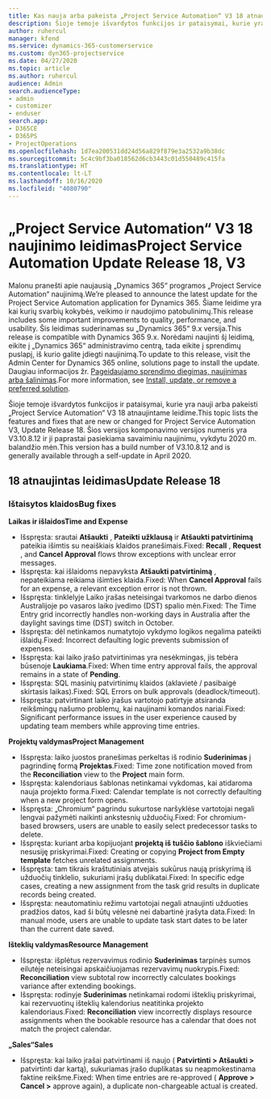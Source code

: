 ```yaml
---
title: Kas nauja arba pakeista „Project Service Automation“ V3 18 atnaujintame leidime
description: Šioje temoje išvardytos funkcijos ir pataisymai, kurie yra pasiekiami „Project Service Automation“ V3 18 atnaujintame leidime.
author: ruhercul
manager: kfend
ms.service: dynamics-365-customerservice
ms.custom: dyn365-projectservice
ms.date: 04/27/2020
ms.topic: article
ms.author: ruhercul
audience: Admin
search.audienceType:
- admin
- customizer
- enduser
search.app:
- D365CE
- D365PS
- ProjectOperations
ms.openlocfilehash: 1d7ea200531dd24d56a829f879e3a2532a9b38dc
ms.sourcegitcommit: 5c4c9bf3ba018562d6cb3443c01d550489c415fa
ms.translationtype: HT
ms.contentlocale: lt-LT
ms.lasthandoff: 10/16/2020
ms.locfileid: "4080790"
---
```

# <a name="project-service-automation-update-release-18-v3"></a><span data-ttu-id="e269a-103">„Project Service Automation“ V3 18 naujinimo leidimas</span><span class="sxs-lookup"><span data-stu-id="e269a-103">Project Service Automation Update Release 18, V3</span></span>

<span data-ttu-id="e269a-104">Malonu pranešti apie naujausią „Dynamics 365“ programos „Project Service Automation“ naujinimą.</span><span class="sxs-lookup"><span data-stu-id="e269a-104">We’re pleased to announce the latest update for the Project Service Automation application for Dynamics 365.</span></span> <span data-ttu-id="e269a-105">Šiame leidime yra kai kurių svarbių kokybės, veikimo ir naudojimo patobulinimų.</span><span class="sxs-lookup"><span data-stu-id="e269a-105">This release includes some important improvements to quality, performance, and usability.</span></span> <span data-ttu-id="e269a-106">Šis leidimas suderinamas su „Dynamics 365“ 9.x versija.</span><span class="sxs-lookup"><span data-stu-id="e269a-106">This release is compatible with Dynamics 365 9.x.</span></span> <span data-ttu-id="e269a-107">Norėdami naujinti šį leidimą, eikite į „Dynamics 365“ administravimo centrą, tada eikite į sprendimų puslapį, iš kurio galite įdiegti naujinimą.</span><span class="sxs-lookup"><span data-stu-id="e269a-107">To update to this release, visit the Admin Center for Dynamics 365 online, solutions page to install the update.</span></span> <span data-ttu-id="e269a-108">Daugiau informacijos žr. [Pageidaujamo sprendimo diegimas, naujinimas arba šalinimas](https://docs.microsoft.com/power-platform/admin/install-remove-preferred-solution).</span><span class="sxs-lookup"><span data-stu-id="e269a-108">For more information, see [Install, update, or remove a preferred solution](https://docs.microsoft.com/power-platform/admin/install-remove-preferred-solution).</span></span>

<span data-ttu-id="e269a-109">Šioje temoje išvardytos funkcijos ir pataisymai, kurie yra nauji arba pakeisti „Project Service Automation“ V3 18 atnaujintame leidime.</span><span class="sxs-lookup"><span data-stu-id="e269a-109">This topic lists the features and fixes that are new or changed for Project Service Automation V3, Update Release 18.</span></span> <span data-ttu-id="e269a-110">Šios versijos komponavimo versijos numeris yra V3.10.8.12 ir ji paprastai pasiekiama savaiminiu naujinimu, vykdytu 2020 m. balandžio mėn.</span><span class="sxs-lookup"><span data-stu-id="e269a-110">This version has a build number of V3.10.8.12 and is generally available through a self-update in April 2020.</span></span>

## <a name="update-release-18"></a><span data-ttu-id="e269a-111">18 atnaujintas leidimas</span><span class="sxs-lookup"><span data-stu-id="e269a-111">Update Release 18</span></span>

### <a name="bug-fixes"></a><span data-ttu-id="e269a-112">Ištaisytos klaidos</span><span class="sxs-lookup"><span data-stu-id="e269a-112">Bug fixes</span></span>

<span data-ttu-id="e269a-113">**Laikas ir išlaidos**</span><span class="sxs-lookup"><span data-stu-id="e269a-113">**Time and Expense**</span></span>

- <span data-ttu-id="e269a-114">Išspręsta: srautai **Atšaukti** , **Pateikti užklausą** ir **Atšaukti patvirtinimą** pateikia išimtis su neaiškiais klaidos pranešimais.</span><span class="sxs-lookup"><span data-stu-id="e269a-114">Fixed: **Recall** , **Request** , and **Cancel Approval** flows throw exceptions with unclear error messages.</span></span>
- <span data-ttu-id="e269a-115">Išspręsta: kai išlaidoms nepavyksta **Atšaukti patvirtinimą** , nepateikiama reikiama išimties klaida.</span><span class="sxs-lookup"><span data-stu-id="e269a-115">Fixed: When **Cancel Approval** fails for an expense, a relevant exception error is not thrown.</span></span>
- <span data-ttu-id="e269a-116">Išspręsta: tinklelyje Laiko įrašas neteisingai tvarkomos ne darbo dienos Australijoje po vasaros laiko įvedimo (DST) spalio mėn.</span><span class="sxs-lookup"><span data-stu-id="e269a-116">Fixed: The Time Entry grid incorrectly handles non-working days in Australia after the daylight savings time (DST) switch in October.</span></span>
- <span data-ttu-id="e269a-117">Išspręsta: dėl netinkamos numatytojo vykdymo logikos negalima pateikti išlaidų.</span><span class="sxs-lookup"><span data-stu-id="e269a-117">Fixed: Incorrect defaulting logic prevents submission of expenses.</span></span>
- <span data-ttu-id="e269a-118">Išspręsta: kai laiko įrašo patvirtinimas yra nesėkmingas, jis tebėra būsenoje **Laukiama**.</span><span class="sxs-lookup"><span data-stu-id="e269a-118">Fixed: When time entry approval fails, the approval remains in a state of **Pending**.</span></span>
- <span data-ttu-id="e269a-119">Išspręsta: SQL masinių patvirtinimų klaidos (aklavietė / pasibaigė skirtasis laikas).</span><span class="sxs-lookup"><span data-stu-id="e269a-119">Fixed: SQL Errors on bulk approvals (deadlock/timeout).</span></span>
- <span data-ttu-id="e269a-120">Išspręsta: patvirtinant laiko įrašus vartotojo patirtyje atsiranda reikšmingų našumo problemų, kai naujinami komandos nariai.</span><span class="sxs-lookup"><span data-stu-id="e269a-120">Fixed: Significant performance issues in the user experience caused by updating team members while approving time entries.</span></span>

<span data-ttu-id="e269a-121">**Projektų valdymas**</span><span class="sxs-lookup"><span data-stu-id="e269a-121">**Project Management**</span></span>

- <span data-ttu-id="e269a-122">Išspręsta: laiko juostos pranešimas perkeltas iš rodinio **Suderinimas** į pagrindinę formą **Projektas**.</span><span class="sxs-lookup"><span data-stu-id="e269a-122">Fixed: Time zone notification moved from the **Reconciliation** view to the **Project** main form.</span></span>
- <span data-ttu-id="e269a-123">Išspręsta: kalendoriaus šablonas netinkamai vykdomas, kai atidaroma nauja projekto forma.</span><span class="sxs-lookup"><span data-stu-id="e269a-123">Fixed: Calendar template is not correctly defaulting when a new project form opens.</span></span>
- <span data-ttu-id="e269a-124">Išspręsta: „Chromium“ pagrindu sukurtose naršyklėse vartotojai negali lengvai pažymėti naikinti ankstesnių užduočių.</span><span class="sxs-lookup"><span data-stu-id="e269a-124">Fixed: For chromium-based browsers, users are unable to easily select predecessor tasks to delete.</span></span>
- <span data-ttu-id="e269a-125">Išspręsta: kuriant arba kopijuojant **projektą iš tuščio šablono** iškviečiami nesusiję priskyrimai.</span><span class="sxs-lookup"><span data-stu-id="e269a-125">Fixed: Creating or copying **Project from Empty template** fetches unrelated assignments.</span></span>
- <span data-ttu-id="e269a-126">Išspręsta: tam tikrais kraštutiniais atvejais sukūrus naują priskyrimą iš užduočių tinklelio, sukuriami įrašų dublikatai.</span><span class="sxs-lookup"><span data-stu-id="e269a-126">Fixed: In specific edge cases, creating a new assignment from the task grid results in duplicate records being created.</span></span>
- <span data-ttu-id="e269a-127">Išspręsta: neautomatiniu režimu vartotojai negali atnaujinti užduoties pradžios datos, kad ši būtų vėlesnė nei dabartinė įrašyta data.</span><span class="sxs-lookup"><span data-stu-id="e269a-127">Fixed: In manual mode, users are unable to update task start dates to be later than the current date saved.</span></span>

<span data-ttu-id="e269a-128">**Išteklių valdymas**</span><span class="sxs-lookup"><span data-stu-id="e269a-128">**Resource Management**</span></span>

- <span data-ttu-id="e269a-129">Išspręsta: išplėtus rezervavimus rodinio **Suderinimas** tarpinės sumos eilutėje neteisingai apskaičiuojamas rezervavimų nuokrypis.</span><span class="sxs-lookup"><span data-stu-id="e269a-129">Fixed: **Reconciliation** view subtotal row incorrectly calculates bookings variance after extending bookings.</span></span>
- <span data-ttu-id="e269a-130">Išspręsta: rodinyje **Suderinimas** netinkamai rodomi išteklių priskyrimai, kai rezervuotinų išteklių kalendorius neatitinka projekto kalendoriaus.</span><span class="sxs-lookup"><span data-stu-id="e269a-130">Fixed: **Reconciliation** view incorrectly displays resource assignments when the bookable resource has a calendar that does not match the project calendar.</span></span>

<span data-ttu-id="e269a-131">**„Sales“**</span><span class="sxs-lookup"><span data-stu-id="e269a-131">**Sales**</span></span>

- <span data-ttu-id="e269a-132">Išspręsta: kai laiko įrašai patvirtinami iš naujo ( **Patvirtinti > Atšaukti >** patvirtinti dar kartą), sukuriamas įrašo duplikatas su neapmokestinama faktine reikšme.</span><span class="sxs-lookup"><span data-stu-id="e269a-132">Fixed: When time entries are re-approved ( **Approve > Cancel >** approve again), a duplicate non-chargeable actual is created.</span></span>
